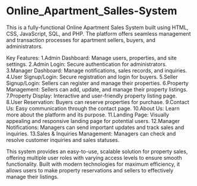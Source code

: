 # Online_Apartment_Salles-System
This is a fully-functional Online Apartment Sales System built using HTML, CSS, JavaScript, SQL, and PHP. The platform offers seamless management and transaction processes for apartment sellers, buyers, and administrators.

Key Features:
      1.Admin Dashboard: Manage users, properties, and site settings.
      2.Admin Login: Secure authentication for administrators.
      3.Manager Dashboard: Manage notifications, sales records, and inquiries.
      4.User Signup/Login: Secure registration and login for buyers.
      5.Seller Signup/Login: Sellers can register and manage their properties.
      6.Property Management: Sellers can add, update, and manage their property listings.
      7.Property Display: Interactive and user-friendly property listing page.
      8.User Reservation: Buyers can reserve properties for purchase.
      9.Contact Us: Easy communication through the contact page.
      10.About Us: Learn more about the platform and its purpose.
      11.Landing Page: Visually appealing and responsive landing page for potential users.
      12.Manager Notifications: Managers can send important updates and track sales and inquiries.
      13.Sales & Inquiries Management: Managers can check and resolve customer inquiries and sales statuses.

This system provides an easy-to-use, scalable solution for property sales, offering multiple user roles with varying access levels to ensure smooth functionality. Built with modern technologies for maximum efficiency, it allows users to make property reservations and sellers to effectively manage their listings.
